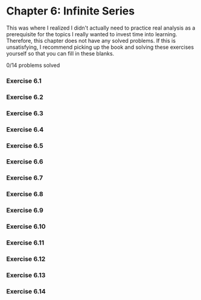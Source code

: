 # Chapter 6: Infinite Series

This was where I realized I didn't actually need to practice real analysis as a prerequisite for the topics I really wanted to invest time into learning. Therefore, this chapter does not have any solved problems. If this is unsatisfying, I recommend picking up the book and solving these exercises yourself so that you can fill in these blanks.

0/14 problems solved

### Exercise 6.1



### Exercise 6.2



### Exercise 6.3



### Exercise 6.4



### Exercise 6.5



### Exercise 6.6



### Exercise 6.7



### Exercise 6.8



### Exercise 6.9



### Exercise 6.10



### Exercise 6.11



### Exercise 6.12



### Exercise 6.13



### Exercise 6.14


